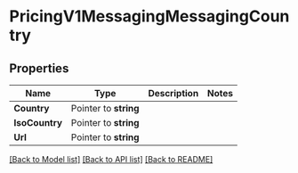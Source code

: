# PricingV1MessagingMessagingCountry

## Properties

Name | Type | Description | Notes
------------ | ------------- | ------------- | -------------
**Country** | Pointer to **string** |  |
**IsoCountry** | Pointer to **string** |  |
**Url** | Pointer to **string** |  |

[[Back to Model list]](../README.md#documentation-for-models) [[Back to API list]](../README.md#documentation-for-api-endpoints) [[Back to README]](../README.md)


